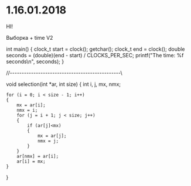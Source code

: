 # 1.16.01.2018

HI!

Выборка + time V2

int main()
{
	clock_t start = clock();
	getchar();
	clock_t end = clock();
	double seconds = (double)(end - start) / CLOCKS_PER_SEC;
	printf("The time: %f seconds\n", seconds);
}

//-----------------------------------------------\\

void selection(int *ar, int size)
{
	int i, j, mx, nmx;

	for (i = 0; i < size - 1; i++)
	{
		mx = ar[i];
		nmx = i;
		for (j = i + 1; j < size; j++)
		{
			if (ar[j]<mx)
			{
				mx = ar[j];
				nmx = j;
			}
		}
		ar[nmx] = ar[i];
		ar[i] = mx;
	}
}
